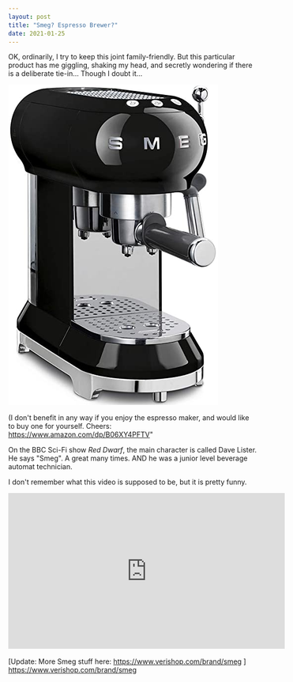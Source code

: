 ```yaml
---
layout: post
title: "Smeg? Espresso Brewer?"
date: 2021-01-25
---
```


OK, ordinarily, I try to keep this joint family-friendly. But this particular product has me giggling, shaking my head, and secretly wondering if there is a deliberate tie-in... Though I doubt it...

<img src="/images/smeg-espresso.jpg">

(I don't benefit in any way if you enjoy the espresso maker, and would like to buy one for yourself. Cheers: <a href="https://www.amazon.com/dp/B06XY4PFTV">https://www.amazon.com/dp/B06XY4PFTV</a>"


On the BBC Sci-Fi show *Red Dwarf*, the main character is called Dave Lister. He says "Smeg". A great many times. AND he was a junior level beverage automat technician.

I don't remember what this video is supposed to be, but it is pretty funny.
<iframe width="560" height="315" src="https://www.youtube.com/embed/ympOY_GPGFk" frameborder="0" allow="accelerometer; autoplay; clipboard-write; encrypted-media; gyroscope; picture-in-picture" allowfullscreen></iframe>


[Update: More Smeg stuff here: <a href="https://www.verishop.com/brand/smeg"> https://www.verishop.com/brand/smeg </a> ] https://www.verishop.com/brand/smeg
